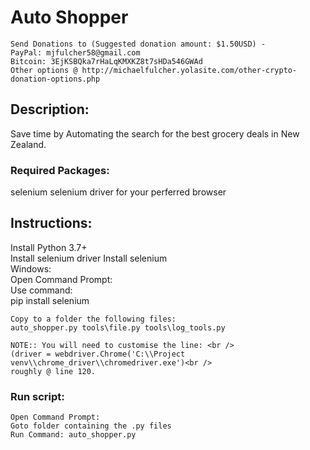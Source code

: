# Auto Shopper

    Send Donations to (Suggested donation amount: $1.50USD) -
    PayPal: mjfulcher58@gmail.com
    Bitcoin: 3EjKSBQka7rHaLqKMXKZ8t7sHDa546GWAd
    Other options @ http://michaelfulcher.yolasite.com/other-crypto-donation-options.php

## Description:
Save time by Automating the search for the best grocery deals in New Zealand.

### Required Packages:
selenium
selenium driver for your perferred browser

## Instructions:
Install Python 3.7+<br />
Install selenium driver
Install selenium<br />
    Windows:<br />
    Open Command Prompt:<br />
    Use command:<br />
        pip install selenium<br />
        
    Copy to a folder the following files:
    auto_shopper.py tools\file.py tools\log_tools.py
    
    NOTE:: You will need to customise the line: <br />
    (driver = webdriver.Chrome('C:\\Project venv\\chrome_driver\\chromedriver.exe')<br />
    roughly @ line 120.
    
### Run script:
    Open Command Prompt:
    Goto folder containing the .py files
    Run Command: auto_shopper.py
